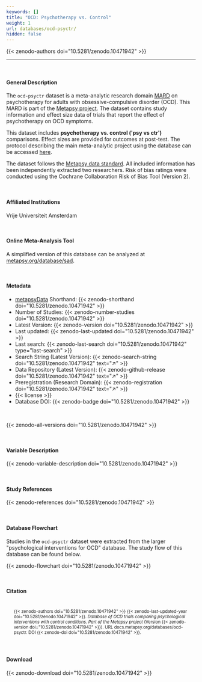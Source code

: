 ```yaml
---
keywords: []
title: "OCD: Psychotherapy vs. Control"
weight: 1
url: databases/ocd-psyctr/
hidden: false
---
```

{{< zenodo-authors doi="10.5281/zenodo.10471942" >}}

***

<br>

#### General Description

The `ocd-psyctr` dataset is a meta-analytic research domain [MARD](https://docs.metapsy.org/uploads/ebmental-2022-300509.pdf) on psychotherapy for adults with obsessive-compulsive disorder (OCD). This MARD is part of the  [Metapsy project](https://www.metapsy.org/). The dataset contains study information and effect size data of trials that report the effect of psychotherapy on OCD symptoms. 

This dataset includes **psychotherapy vs. control ('psy vs ctr')** comparisons. Effect sizes are provided for outcomes at post-test. The protocol describing the main meta-analytic project using the database can be accessed [here](https://archive.org/details/osf-registrations-n3rxf-v1).

The dataset follows the [Metapsy data standard](https://docs.metapsy.org/data-preparation/format/). All included information has been independently extracted two researchers. Risk of bias ratings were conducted using the Cochrane Collaboration Risk of Bias Tool (Version 2).


<br>

#### Affiliated Institutions

Vrije Universiteit Amsterdam

<br>

#### Online Meta-Analysis Tool

A simplified version of this database can be analyzed at [metapsy.org/database/sad](https://www.metapsy.org/database/sad).

<br>

#### Metadata

* <a href="https://data.metapsy.org" target="_blank">metapsyData</a> Shorthand: {{< zenodo-shorthand doi="10.5281/zenodo.10471942" >}}
* Number of Studies: {{< zenodo-number-studies doi="10.5281/zenodo.10471942" >}}
* Latest Version: {{< zenodo-version doi="10.5281/zenodo.10471942" >}}
* Last updated: {{< zenodo-last-updated doi="10.5281/zenodo.10471942" >}}
* Last search: {{< zenodo-last-search doi="10.5281/zenodo.10471942" type="last-search" >}}
* Search String (Latest Version): {{< zenodo-search-string doi="10.5281/zenodo.10471942" text="↗" >}}
* Data Repository (Latest Version): {{< zenodo-github-release doi="10.5281/zenodo.10471942" text="↗" >}}
* Preregistration (Research Domain): {{< zenodo-registration doi="10.5281/zenodo.10471942" text="↗" >}}
* {{< license >}}
* Database DOI: {{< zenodo-badge doi="10.5281/zenodo.10471942" >}}

<br>

{{< zenodo-all-versions doi="10.5281/zenodo.10471942" >}}

<br>

#### Variable Description

{{< zenodo-variable-description doi="10.5281/zenodo.10471942" >}}

<br>

#### Study References

{{< zenodo-references doi="10.5281/zenodo.10471942" >}}

<br>

#### Database Flowchart

Studies in the `ocd-psyctr` dataset were extracted from the larger "psychological interventions for OCD" database. The study flow of this database can be found below.

{{< zenodo-flowchart doi="10.5281/zenodo.10471942" >}}


<br>

#### Citation

<div class="citation" style='background-color: var(--body-color); padding: 20px 20px 20px 20px; font-size: 80%; -webkit-filter: grayscale(100%); filter: grayscale(100%);'>
{{< zenodo-authors doi="10.5281/zenodo.10471942" >}}
{{< zenodo-last-updated-year doi="10.5281/zenodo.10471942" >}}.
<i>Database of OCD trials comparing psychological interventions with control conditions. Part of the Metapsy project </i>
(Version {{< zenodo-version doi="10.5281/zenodo.10471942" >}}).
URL docs.metapsy.org/databases/ocd-psyctr.
DOI {{< zenodo-doi doi="10.5281/zenodo.10471942" >}}.
</div>

<br>

#### Download

{{< zenodo-download doi="10.5281/zenodo.10471942" >}}

<br></br>